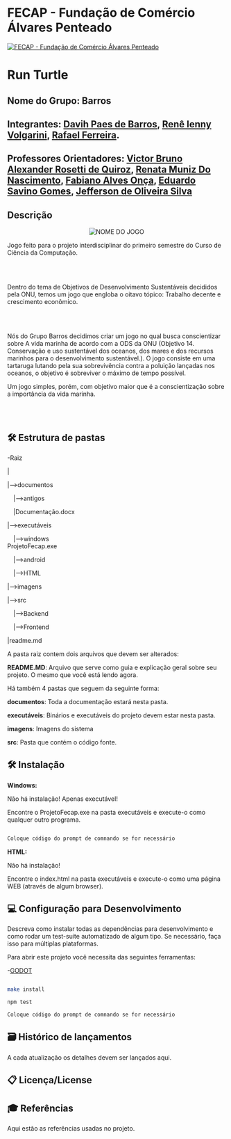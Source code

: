 # FECAP - Fundação de Comércio Álvares Penteado




<p align="center">

<a href= "https://www.fecap.br/"><img src="https://encrypted-tbn0.gstatic.com/images?q=tbn:ANd9GcRhZPrRa89Kma0ZZogxm0pi-tCn_TLKeHGVxywp-LXAFGR3B1DPouAJYHgKZGV0XTEf4AE&usqp=CAU" alt="FECAP - Fundação de Comércio Álvares Penteado" border="0"></a>

</p>




# Run Turtle




## Nome do Grupo: Barros




## Integrantes: <a href="https://www.linkedin.com/in/davih-paes-de-barros-558a44276/">Davih Paes de Barros</a>, <a href="https://www.linkedin.com/in/rene-ienny-542418242/">Renê Ienny Volgarini</a>, <a href="https://www.linkedin.com/in/rafael-ferreira15//">Rafael Ferreira</a>.




## Professores Orientadores: <a href="https://www.linkedin.com/in/victorbarq/">Victor Bruno Alexander Rosetti de Quiroz</a>, <a href="https://www.linkedin.com/in/victorbarq/">Renata Muniz Do Nascimento</a>, <a href="https://www.linkedin.com/in/victorbarq/">Fabiano Alves Onça</a>, <a href="https://www.linkedin.com/in/victorbarq/">Eduardo Savino Gomes</a>, <a href="https://www.linkedin.com/in/victorbarq/">Jefferson de Oliveira Silva</a>




## Descrição




<p align="center">

<img src="https://pix4free.org/assets/library/2021-01-20/originals/game.jpg" alt="NOME DO JOGO" border="0">


</p>







Jogo feito para o projeto interdisciplinar do primeiro semestre do Curso de Ciência da Computação.

<br><br>

Dentro do tema de Objetivos de Desenvolvimento Sustentáveis decididos pela ONU, temos um jogo que engloba o oitavo tópico: Trabalho decente e crescimento econômico.

<br><br>

Nós do Grupo Barros decidimos criar um jogo no qual busca conscientizar sobre A vida marinha de acordo com a ODS da ONU (Objetivo 14. Conservação e uso sustentável dos oceanos, dos mares e dos recursos marinhos para o desenvolvimento sustentável.). O jogo consiste em uma tartaruga lutando pela sua sobrevivência contra a poluição lançadas nos oceanos, o objetivo é sobreviver o máximo de tempo possível. 

Um jogo simples, porém, com objetivo maior que é a conscientização sobre a importância da vida marinha.

<br><br>




## 🛠 Estrutura de pastas




-Raiz<br>

|<br>

|-->documentos<br>

  &emsp;|-->antigos<br>

  &emsp;|Documentação.docx<br>

|-->executáveis<br>

  &emsp;|-->windows<br>
ProjetoFecap.exe

  &emsp;|-->android<br>

  &emsp;|-->HTML<br>

|-->imagens<br>

|-->src<br>

  &emsp;|-->Backend<br>

  &emsp;|-->Frontend<br>

|readme.md<br>




A pasta raiz contem dois arquivos que devem ser alterados:




<b>README.MD</b>: Arquivo que serve como guia e explicação geral sobre seu projeto. O mesmo que você está lendo agora.




Há também 4 pastas que seguem da seguinte forma:




<b>documentos</b>: Toda a documentação estará nesta pasta.




<b>executáveis</b>: Binários e executáveis do projeto devem estar nesta pasta.




<b>imagens</b>: Imagens do sistema




<b>src</b>: Pasta que contém o código fonte.




## 🛠 Instalação



<b>Windows:</b>




Não há instalação! Apenas executável!

Encontre o ProjetoFecap.exe na pasta executáveis e execute-o como qualquer outro programa.




```sh

Coloque código do prompt de comnando se for necessário

```




<b>HTML:</b>




Não há instalação!

Encontre o index.html na pasta executáveis e execute-o como uma página WEB (através de algum browser).




## 💻 Configuração para Desenvolvimento




Descreva como instalar todas as dependências para desenvolvimento e como rodar um test-suite automatizado de algum tipo. Se necessário, faça isso para múltiplas plataformas.




Para abrir este projeto você necessita das seguintes ferramentas:




-<a href="https://godotengine.org/download">GODOT</a>




```sh

make install

npm test

Coloque código do prompt de comnando se for necessário

```




## 🗃 Histórico de lançamentos




A cada atualização os detalhes devem ser lançados aqui.







## 📋 Licença/License







## 🎓 Referências




Aqui estão as referências usadas no projeto.
